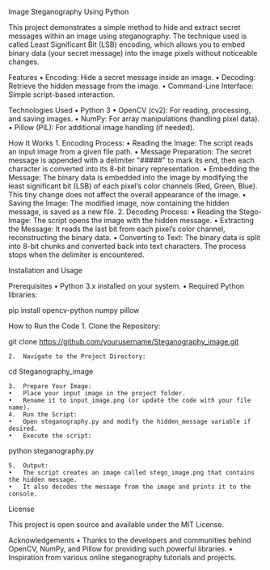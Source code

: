 Image Steganography Using Python

This project demonstrates a simple method to hide and extract secret messages within an image using steganography. The technique used is called Least Significant Bit (LSB) encoding, which allows you to embed binary data (your secret message) into the image pixels without noticeable changes.

Features
	•	Encoding: Hide a secret message inside an image.
	•	Decoding: Retrieve the hidden message from the image.
	•	Command-Line Interface: Simple script-based interaction.

Technologies Used
	•	Python 3
	•	OpenCV (cv2): For reading, processing, and saving images.
	•	NumPy: For array manipulations (handling pixel data).
	•	Pillow (PIL): For additional image handling (if needed).

How It Works
	1.	Encoding Process:
	•	Reading the Image: The script reads an input image from a given file path.
	•	Message Preparation: The secret message is appended with a delimiter "#####" to mark its end, then each character is converted into its 8-bit binary representation.
	•	Embedding the Message: The binary data is embedded into the image by modifying the least significant bit (LSB) of each pixel’s color channels (Red, Green, Blue). This tiny change does not affect the overall appearance of the image.
	•	Saving the Image: The modified image, now containing the hidden message, is saved as a new file.
	2.	Decoding Process:
	•	Reading the Stego-Image: The script opens the image with the hidden message.
	•	Extracting the Message: It reads the last bit from each pixel’s color channel, reconstructing the binary data.
	•	Converting to Text: The binary data is split into 8-bit chunks and converted back into text characters. The process stops when the delimiter is encountered.

Installation and Usage

Prerequisites
	•	Python 3.x installed on your system.
	•	Required Python libraries:

pip install opencv-python numpy pillow



How to Run the Code
	1.	Clone the Repository:

git clone https://github.com/yourusername/Steganography_image.git


	2.	Navigate to the Project Directory:

cd Steganography_image


	3.	Prepare Your Image:
	•	Place your input image in the project folder.
	•	Rename it to input_image.png (or update the code with your file name).
	4.	Run the Script:
	•	Open steganography.py and modify the hidden_message variable if desired.
	•	Execute the script:

python steganography.py


	5.	Output:
	•	The script creates an image called stego_image.png that contains the hidden message.
	•	It also decodes the message from the image and prints it to the console.

License

This project is open source and available under the MIT License.

Acknowledgements
	•	Thanks to the developers and communities behind OpenCV, NumPy, and Pillow for providing such powerful libraries.
	•	Inspiration from various online steganography tutorials and projects.
